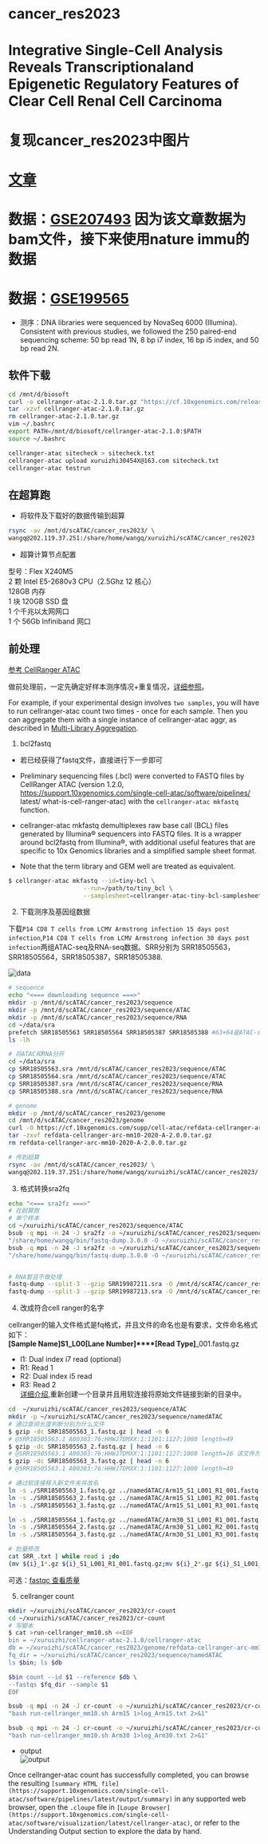 # cancer_res2023 
# Integrative Single-Cell Analysis Reveals Transcriptionaland Epigenetic Regulatory Features of Clear Cell Renal Cell Carcinoma

 
# 复现cancer_res2023中图片  
# [文章](https://pubmed.ncbi.nlm.nih.gov/36607615/)
# 数据：[GSE207493](https://www.ncbi.nlm.nih.gov/geo/query/acc.cgi?acc=GSE207493) 因为该文章数据为bam文件，接下来使用nature immu的数据
# 数据：[GSE199565](https://www.ncbi.nlm.nih.gov/geo/query/acc.cgi?acc=GSE199565)   


 


* 测序：DNA libraries were sequenced by NovaSeq 6000 (Illumina). Consistent with previous studies, we followed the 250 paired-end sequencing scheme: 50 bp read 1N, 8 bp i7 index, 16 bp i5 index, and 50 bp read 2N.  


## 软件下载
```bash
cd /mnt/d/biosoft
curl -o cellranger-atac-2.1.0.tar.gz "https://cf.10xgenomics.com/releases/cell-atac/cellranger-atac-2.1.0.tar.gz?Expires=1680819642&Policy=eyJTdGF0ZW1lbnQiOlt7IlJlc291cmNlIjoiaHR0cHM6Ly9jZi4xMHhnZW5vbWljcy5jb20vcmVsZWFzZXMvY2VsbC1hdGFjL2NlbGxyYW5nZXItYXRhYy0yLjEuMC50YXIuZ3oiLCJDb25kaXRpb24iOnsiRGF0ZUxlc3NUaGFuIjp7IkFXUzpFcG9jaFRpbWUiOjE2ODA4MTk2NDJ9fX1dfQ__&Signature=aVphthCFKlwHmOnTy1AB9Itk6pMya5bFMXqfbkFX7cwalMW9fEkOXdwA3eLyEdg2qgk~mkvjHpondK-RxPsCeAZ~u-8EFTazI3EebAu2uttycmkA-VHceAae37Bbpi9h~eGUb-qhrWvQQkEOzv6q2qlOs94hfQZhY-d~tVwBfeef0ujcQRWG6-Pc90YKbLdhABM3BdXJAZGP14RvZd8XZEyt4byRuXWYyVgIuQAbXzyuSRWJKEfBXoeX3uGBgwXjF3Ha~zacuQNKjBfB4l2ttNisfVVgTVzgBdrkQ8ZXtovnHtktU~rdMcwaGB8yTM8DmGYud0DKhmVD8uU4Hr7pfQ__&Key-Pair-Id=APKAI7S6A5RYOXBWRPDA"
tar -xzvf cellranger-atac-2.1.0.tar.gz
rm cellranger-atac-2.1.0.tar.gz
vim ~/.bashrc
export PATH=/mnt/d/biosoft/cellranger-atac-2.1.0:$PATH
source ~/.bashrc

cellranger-atac sitecheck > sitecheck.txt
cellranger-atac upload xuruizhi30454X@163.com sitecheck.txt
cellranger-atac testrun
```

## 在超算跑
* 将软件及下载好的数据传输到超算
```bash
rsync -av /mnt/d/scATAC/cancer_res2023/ \
wangq@202.119.37.251:/share/home/wangq/xuruizhi/scATAC/cancer_res2023
```
* 超算计算节点配置

型号：Flex X240M5   
2 颗 Intel E5-2680v3 CPU（2.5Ghz 12 核心）   
128GB 内存   
1 块 120GB SSD 盘   
1 个千兆以太网网口   
1 个 56Gb Infiniband 网口  

## 前处理 
[参考  CellRanger ATAC](https://support.10xgenomics.com/single-cell-atac/software/pipelines/latest/what-is-cell-ranger-atac)      

做前处理前，一定先确定好样本测序情况+重复情况，[详细参照](https://support.10xgenomics.com/single-cell-atac/software/pipelines/latest/what-is-cell-ranger-atac)。  

For example, if your experimental design involves `two samples`, you will have to run cellranger-atac count two times - once for each sample. Then you can aggregate them with a single instance of cellranger-atac aggr, as described in [Multi-Library Aggregation](https://support.10xgenomics.com/single-cell-atac/software/pipelines/latest/using/aggr).  


1. bcl2fastq  

* 若已经获得了fastq文件，直接进行下一步即可  

* Preliminary sequencing files (.bcl) were converted to FASTQ files by CellRanger ATAC (version 1.2.0, https://support.10xgenomics.com/single-cell-atac/software/pipelines/
latest/ what-is-cell-ranger-atac) with the `cellranger-atac mkfastq` function.   

* cellranger-atac mkfastq demultiplexes raw base call (BCL) files generated by Illumina® sequencers into FASTQ files. It is a wrapper around bcl2fastq from Illumina®, with additional useful features that are specific to 10x Genomics libraries and a simplified sample sheet format.  

* Note that the term library and GEM well are treated as equivalent.  

```bash
$ cellranger-atac mkfastq --id=tiny-bcl \
                     --run=/path/to/tiny_bcl \
                     --samplesheet=cellranger-atac-tiny-bcl-samplesheet-1.0.0.csv
```
2. 下载测序及基因组数据    

下载`P14 CD8 T cells from LCMV Armstrong infection 15 days post infection`,`P14 CD8 T cells from LCMV Armstrong infection 30 days post infection`两组ATAC-seq及RNA-seq数据。SRR分别为 SRR18505563，SRR18505564，SRR18505387，SRR18505388.  


![data](./pictures/data_choose.png)  

```bash
# sequence
echo "<=== downloading sequence ===>"
mkdir -p /mnt/d/scATAC/cancer_res2023/sequence
mkdir -p /mnt/d/scATAC/cancer_res2023/sequence/ATAC
mkdir -p /mnt/d/scATAC/cancer_res2023/sequence/RNA
cd ~/data/sra
prefetch SRR18505563 SRR18505564 SRR18505387 SRR18505388 #63+64是ATAC-seq
ls -lh

# 将ATAC和RNA分开
cd ~/data/sra
cp SRR18505563.sra /mnt/d/scATAC/cancer_res2023/sequence/ATAC
cp SRR18505564.sra /mnt/d/scATAC/cancer_res2023/sequence/ATAC
cp SRR18505387.sra /mnt/d/scATAC/cancer_res2023/sequence/RNA
cp SRR18505388.sra /mnt/d/scATAC/cancer_res2023/sequence/RNA

# genome 
mkdir -p /mnt/d/scATAC/cancer_res2023/genome
cd /mnt/d/scATAC/cancer_res2023/genome
curl -O https://cf.10xgenomics.com/supp/cell-atac/refdata-cellranger-arc-mm10-2020-A-2.0.0.tar.gz
tar -zxvf refdata-cellranger-arc-mm10-2020-A-2.0.0.tar.gz
rm refdata-cellranger-arc-mm10-2020-A-2.0.0.tar.gz

# 传到超算
rsync -av /mnt/d/scATAC/cancer_res2023/ \
wangq@202.119.37.251:/share/home/wangq/xuruizhi/scATAC/cancer_res2023/
```
3. 格式转换sra2fq
```bash
echo "<=== sra2fz ===>"
# 在超算跑
# 单个样本
cd ~/xuruizhi/scATAC/cancer_res2023/sequence/ATAC
bsub -q mpi -n 24 -J sra2fz -o ~/xuruizhi/scATAC/cancer_res2023/sequence/ATAC \
"/share/home/wangq/bin/fastq-dump.3.0.0 -O ~/xuruizhi/scATAC/cancer_res2023/sequence/ATAC --split-files --gzip SRR18505563.sra" # Job <8289637>
bsub -q mpi -n 24 -J sra2fz -o ~/xuruizhi/scATAC/cancer_res2023/sequence/ATAC \
"/share/home/wangq/bin/fastq-dump.3.0.0 -O ~/xuruizhi/scATAC/cancer_res2023/sequence/ATAC --split-files --gzip SRR18505564.sra" # Job <8289674>


# RNA暂且不做处理
fastq-dump --split-3 --gzip SRR19987211.sra -O /mnt/d/scATAC/cancer_res2023/sequence/RNA
fastq-dump --split-3 --gzip SRR19987213.sra -O /mnt/d/scATAC/cancer_res2023/sequence/RNA
```
4. 改成符合cell ranger的名字  

cellranger的输入文件格式是fq格式，并且文件的命名也是有要求，文件命名格式如下：  
**[Sample Name]**S1_L00**[Lane Number]****[Read Type]**_001.fastq.gz  
* I1: Dual index i7 read (optional)
* R1: Read 1
* R2: Dual index i5 read
* R3: Read 2    
[详细介绍](https://mp.weixin.qq.com/s?__biz=MzI1Njk4ODE0MQ==&mid=2247484179&idx=1&sn=fe84f5243a6021fe6afea128e3ac273a&chksm=ea1f0591dd688c8780d4e68a1d5838a5fca79b19f13587751112c57eae8d605d79680a787c00&scene=21#wechat_redirect),重新创建一个目录并且用软连接将原始文件链接到新的目录中。  

```bash
cd  ~/xuruizhi/scATAC/cancer_res2023/sequence/ATAC
mkdir -p ~/xuruizhi/scATAC/cancer_res2023/sequence/namedATAC
# 通过查阅长度判断分别为什么文件
$ gzip -dc SRR18505563_1.fastq.gz | head -n 6
# @SRR18505563.1 A00303:76:HHWJ7DMXX:1:1101:1127:1000 length=49
$ gzip -dc SRR18505563_2.fastq.gz | head -n 6
# @SRR18505563.1 A00303:76:HHWJ7DMXX:1:1101:1127:1000 length=16 该文件为i5 index
$ gzip -dc SRR18505563_3.fastq.gz | head -n 6
# @SRR18505563.1 A00303:76:HHWJ7DMXX:1:1101:1127:1000 length=49

# 通过软连接移入新文件夹并改名
ln -s ./SRR18505563_1.fastq.gz ../namedATAC/Arm15_S1_L001_R1_001.fastq.gz
ln -s ./SRR18505563_2.fastq.gz ../namedATAC/Arm15_S1_L001_R2_001.fastq.gz
ln -s ./SRR18505563_3.fastq.gz ../namedATAC/Arm15_S1_L001_R3_001.fastq.gz

ln -s ./SRR18505564_1.fastq.gz ../namedATAC/Arm30_S1_L001_R1_001.fastq.gz
ln -s ./SRR18505564_2.fastq.gz ../namedATAC/Arm30_S1_L001_R2_001.fastq.gz
ln -s ./SRR18505564_3.fastq.gz ../namedATAC/Arm30_S1_L001_R3_001.fastq.gz

# 批量修改
cat SRR_.txt | while read i ;do 
(mv ${i}_1*.gz ${i}_S1_L001_R1_001.fastq.gz;mv ${i}_2*.gz ${i}_S1_L001_R2_001.fastq.gz;mv ${i}_3*.gz ${i}_S1_L001_R3_001.fastq.gz);done
```
可选：[fastqc 查看质量](https://mp.weixin.qq.com/s?__biz=MzI1Njk4ODE0MQ==&mid=2247484206&idx=1&sn=edeebbdd092f79361aee87e9ce086d80&chksm=ea1f05acdd688cba4bb00b65e362db843f9867e40421bb334fc13be996c24afb2211a23adbb5&cur_album_id=2757379787522048003&scene=189#wechat_redirect)  

5. cellranger count
```bash
mkdir ~/xuruizhi/scATAC/cancer_res2023/cr-count
cd ~/xuruizhi/scATAC/cancer_res2023/cr-count
# 写脚本
$ cat >run-cellranger_mm10.sh <<EOF
bin = ~/xuruizhi/cellranger-atac-2.1.0/cellranger-atac
db = ~/xuruizhi/scATAC/cancer_res2023/genome/refdata-cellranger-arc-mm10-2020-A-2.0.0
fq_dir = ~/xuruizhi/scATAC/cancer_res2023/sequence/namedATAC
ls $bin; ls $db

$bin count --id $1 --reference $db \
--fastqs $fq_dir --sample $1
EOF

bsub -q mpi -n 24 -J cr-count -o ~/xuruizhi/scATAC/cancer_res2023/cr-count \
"bash run-cellranger_mm10.sh Arm15 1>log_Arm15.txt 2>&1"

bsub -q mpi -n 24 -J cr-count -o ~/xuruizhi/scATAC/cancer_res2023/cr-count \
"bash run-cellranger_mm10.sh Arm30 1>log_Arm30.txt 2>&1"
```
* output  
![output](./pictures/cr_count_output.png)  

Once cellranger-atac count has successfully completed, you can browse the resulting `[summary HTML file](https://support.10xgenomics.com/single-cell-atac/software/pipelines/latest/output/summary)` in any supported web browser, open the `.cloupe` file in `[Loupe Browser](https://support.10xgenomics.com/single-cell-atac/software/visualization/latest/cellranger-atac)`, or refer to the Understanding Output section to explore the data by hand.